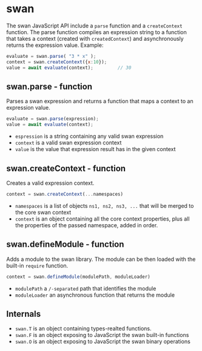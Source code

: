 swan
============================================================================
The swan JavaScript API include a `parse` function and a `createContext`
function. The parse function compiles an expression string to a function that
takes a context (created with `createdContext`) and asynchronously returns
the expression value.
Example:
```js
evaluate = swan.parse( "3 * x" );
context = swan.createContext({x:10});
value = await evaluate(context);         // 30
```
  
swan.parse - function
----------------------------------------------------------------------------
Parses a swan expression and returns a function that maps a context to an
expression value.
```js
evaluate = swan.parse(expression);
value = await evaluate(context);
```
- `espression` is a string containing any valid swan expression
- `context` is a valid swan expression context
- `value` is the value that expression result has in the given context
  
swan.createContext - function
----------------------------------------------------------------------------
Creates a valid expression context.
```js
context = swan.createContext(...namespaces)
```
- `namespaces` is a list of objects `ns1, ns2, ns3, ...` that will be merged
  to the core swan context
- `context` is an object containing all the core context properties, plus
  all the properties of the passed namespace, added in order.
  
swan.defineModule - function
----------------------------------------------------------------------------
Adds a module to the swan library. The module can be then loaded with
the built-in `require` function.
```js
context = swan.defineModule(modulePath, moduleLoader)
```
- `modulePath` a `/-separated` path that identifies the module
- `moduleLoader` an asynchronous function that returns the module
  
Internals
----------------------------------------------------------------------------
- `swan.T` is an object containing types-realted functions.
- `swan.F` is an object exposing to JavaScript the swan built-in functions
- `swan.O` is an object exposing to JavaScript the swan binary operations
  

